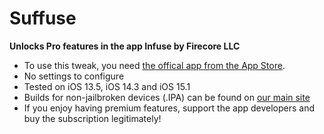 # Suffuse
**Unlocks Pro features in the app Infuse by Firecore LLC**
* To use this tweak, you need [the offical app from the App Store](https://apps.apple.com/us/app/infuse-7/id1136220934).
* No settings to configure
* Tested on iOS 13.5, iOS 14.3 and iOS 15.1
* Builds for non-jailbroken devices (.IPA) can be found on [our main site](https://suffuse-team.github.io)
* If you enjoy having premium features, support the app developers and buy the subscription legitimately!